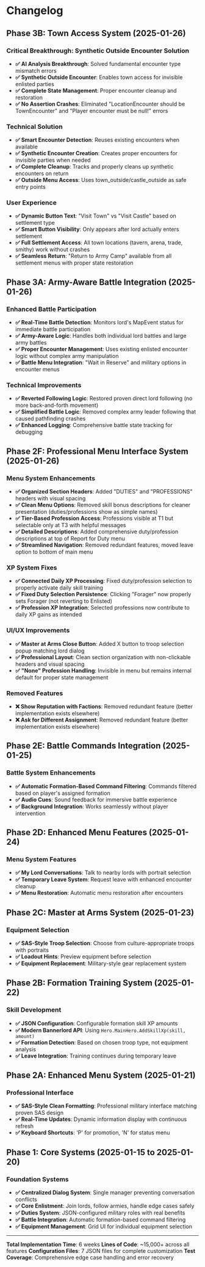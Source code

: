 # Changelog

## Phase 3B: Town Access System (2025-01-26)

### Critical Breakthrough: Synthetic Outside Encounter Solution
- **✅ AI Analysis Breakthrough**: Solved fundamental encounter type mismatch errors
- **✅ Synthetic Outside Encounter**: Enables town access for invisible enlisted parties
- **✅ Complete State Management**: Proper encounter cleanup and restoration
- **✅ No Assertion Crashes**: Eliminated "LocationEncounter should be TownEncounter" and "Player encounter must be null!" errors

### Technical Solution
- **✅ Smart Encounter Detection**: Reuses existing encounters when available
- **✅ Synthetic Encounter Creation**: Creates proper encounters for invisible parties when needed
- **✅ Complete Cleanup**: Tracks and properly cleans up synthetic encounters on return
- **✅ Outside Menu Access**: Uses town_outside/castle_outside as safe entry points

### User Experience
- **✅ Dynamic Button Text**: "Visit Town" vs "Visit Castle" based on settlement type
- **✅ Smart Button Visibility**: Only appears after lord actually enters settlement
- **✅ Full Settlement Access**: All town locations (tavern, arena, trade, smithy) work without crashes
- **✅ Seamless Return**: "Return to Army Camp" available from all settlement menus with proper state restoration

## Phase 3A: Army-Aware Battle Integration (2025-01-26)

### Enhanced Battle Participation
- **✅ Real-Time Battle Detection**: Monitors lord's MapEvent status for immediate battle participation
- **✅ Army-Aware Logic**: Handles both individual lord battles and large army battles
- **✅ Proper Encounter Management**: Uses existing enlisted encounter logic without complex army manipulation
- **✅ Battle Menu Integration**: "Wait in Reserve" and military options in encounter menus

### Technical Improvements
- **✅ Reverted Following Logic**: Restored proven direct lord following (no more back-and-forth movement)
- **✅ Simplified Battle Logic**: Removed complex army leader following that caused pathfinding crashes
- **✅ Enhanced Logging**: Comprehensive battle state tracking for debugging

## Phase 2F: Professional Menu Interface System (2025-01-26)

### Menu System Enhancements
- **✅ Organized Section Headers**: Added "DUTIES" and "PROFESSIONS" headers with visual spacing
- **✅ Clean Menu Options**: Removed skill bonus descriptions for cleaner presentation (duties/professions show as simple names)
- **✅ Tier-Based Profession Access**: Professions visible at T1 but selectable only at T3 with helpful messages
- **✅ Detailed Descriptions**: Added comprehensive duty/profession descriptions at top of Report for Duty menu
- **✅ Streamlined Navigation**: Removed redundant features, moved leave option to bottom of main menu

### XP System Fixes  
- **✅ Connected Daily XP Processing**: Fixed duty/profession selection to properly activate daily skill training
- **✅ Fixed Duty Selection Persistence**: Clicking "Forager" now properly sets Forager (not reverting to Enlisted)
- **✅ Profession XP Integration**: Selected professions now contribute to daily XP gains as intended

### UI/UX Improvements
- **✅ Master at Arms Close Button**: Added X button to troop selection popup matching lord dialog
- **✅ Professional Layout**: Clean section organization with non-clickable headers and visual spacing
- **✅ "None" Profession Handling**: Invisible in menu but remains internal default for proper state management

### Removed Features
- **❌ Show Reputation with Factions**: Removed redundant feature (better implementation exists elsewhere)
- **❌ Ask for Different Assignment**: Removed redundant feature (better implementation exists elsewhere)

## Phase 2E: Battle Commands Integration (2025-01-25)

### Battle System Enhancements
- **✅ Automatic Formation-Based Command Filtering**: Commands filtered based on player's assigned formation
- **✅ Audio Cues**: Sound feedback for immersive battle experience
- **✅ Background Integration**: Works seamlessly without player intervention

## Phase 2D: Enhanced Menu Features (2025-01-24)

### Menu System Features
- **✅ My Lord Conversations**: Talk to nearby lords with portrait selection
- **✅ Temporary Leave System**: Request leave with enhanced encounter cleanup
- **✅ Menu Restoration**: Automatic menu restoration after encounters

## Phase 2C: Master at Arms System (2025-01-23)

### Equipment Selection
- **✅ SAS-Style Troop Selection**: Choose from culture-appropriate troops with portraits
- **✅ Loadout Hints**: Preview equipment before selection
- **✅ Equipment Replacement**: Military-style gear replacement system

## Phase 2B: Formation Training System (2025-01-22)

### Skill Development
- **✅ JSON Configuration**: Configurable formation skill XP amounts
- **✅ Modern Bannerlord API**: Using `Hero.MainHero.AddSkillXp(skill, amount)`
- **✅ Formation Detection**: Based on chosen troop type, not equipment analysis
- **✅ Leave Integration**: Training continues during temporary leave

## Phase 2A: Enhanced Menu System (2025-01-21)

### Professional Interface
- **✅ SAS-Style Clean Formatting**: Professional military interface matching proven SAS design
- **✅ Real-Time Updates**: Dynamic information display with continuous refresh
- **✅ Keyboard Shortcuts**: 'P' for promotion, 'N' for status menu

## Phase 1: Core Systems (2025-01-15 to 2025-01-20)

### Foundation Systems
- **✅ Centralized Dialog System**: Single manager preventing conversation conflicts
- **✅ Core Enlistment**: Join lords, follow armies, handle edge cases safely
- **✅ Duties System**: JSON-configured military roles with real benefits
- **✅ Battle Integration**: Automatic formation-based command filtering
- **✅ Equipment Management**: Grid UI for individual equipment selection

---

**Total Implementation Time**: 6 weeks
**Lines of Code**: ~15,000+ across all features
**Configuration Files**: 7 JSON files for complete customization
**Test Coverage**: Comprehensive edge case handling and error recovery
